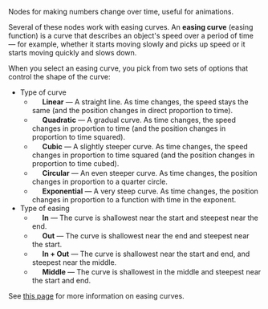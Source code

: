 Nodes for making numbers change over time, useful for animations.

Several of these nodes work with easing curves. An **easing curve** (easing function) is a curve that describes an object's speed over a period of time — for example, whether it starts moving slowly and picks up speed or it starts moving quickly and slows down. 

When you select an easing curve, you pick from two sets of options that control the shape of the curve: 

   - Type of curve
      - <img src="curveLinear.png" height=16> **Linear** — A straight line. As time changes, the speed stays the same (and the position changes in direct proportion to time). 
      - <img src="curveQuadratic.png" height=16> **Quadratic** — A gradual curve. As time changes, the speed changes in proportion to time (and the position changes in proportion to time squared). 
      - <img src="curveCubic.png" height=16> **Cubic** — A slightly steeper curve. As time changes, the speed changes in proportion to time squared (and the position changes in proportion to time cubed). 
      - <img src="curveCircular.png" height=16> **Circular** — An even steeper curve. As time changes, the position changes in proportion to a quarter circle. 
      - <img src="curveExponential.png" height=16> **Exponential** — A very steep curve. As time changes, the position changes in proportion to a function with time in the exponent. 
   - Type of easing
      - <img src="easingIn.png" height=16> **In** — The curve is shallowest near the start and steepest near the end.
      - <img src="easingOut.png" height=16> **Out** — The curve is shallowest near the end and steepest near the start.
      - <img src="easingIn+Out.png" height=16> **In + Out** — The curve is shallowest near the start and end, and steepest near the middle.
      - <img src="easingMiddle.png" height=16> **Middle** — The curve is shallowest in the middle and steepest near the start and end.

See [this page](https://web.archive.org/web/20190409200047/http://robertpenner.com/easing/) for more information on easing curves.
